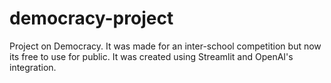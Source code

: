 # democracy-project
Project on Democracy. It was made for an inter-school competition but now its free to use for public. It was created using Streamlit and OpenAI's integration.
